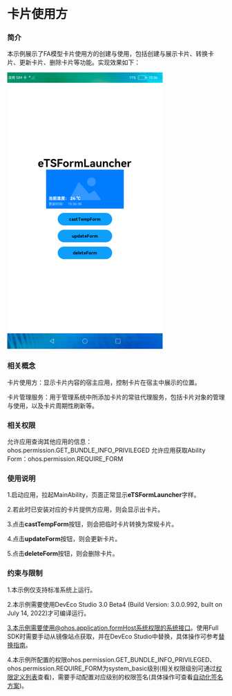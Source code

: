 # 卡片使用方

### 简介

本示例展示了FA模型卡片使用方的创建与使用，包括创建与展示卡片、转换卡片、更新卡片、删除卡片等功能。实现效果如下：

<img src="./screenshots/eTSFormLauncherExample.png" alt="eTSFormLauncherExample"/>

### 相关概念

卡片使用方：显示卡片内容的宿主应用，控制卡片在宿主中展示的位置。

卡片管理服务：用于管理系统中所添加卡片的常驻代理服务，包括卡片对象的管理与使用，以及卡片周期性刷新等。

### 相关权限

允许应用查询其他应用的信息：ohos.permission.GET_BUNDLE_INFO_PRIVILEGED
允许应用获取Ability Form：ohos.permission.REQUIRE_FORM

### 使用说明

1.启动应用，拉起MainAbility，页面正常显示**eTSFormLauncher**字样。

2.若此时已安装对应的卡片提供方应用，则会显示出卡片。

3.点击**castTempForm**按钮，则会把临时卡片转换为常规卡片。

4.点击**updateForm**按钮，则会更新卡片。

5.点击**deleteForm**按钮，则会删除卡片。

### 约束与限制

1.本示例仅支持标准系统上运行。

2.本示例需要使用DevEco Studio 3.0 Beta4 (Build Version: 3.0.0.992, built on July 14, 2022)才可编译运行。

3.本示例需要使用@ohos.application.formHost系统权限的系统接口。使用Full SDK时需要手动从镜像站点获取，并在DevEco Studio中替换，具体操作可参考[替换指南](https://gitee.com/openharmony/docs/blob/master/zh-cn/application-dev/quick-start/full-sdk-switch-guide.md)。

4.本示例所配置的权限ohos.permission.GET_BUNDLE_INFO_PRIVILEGED、ohos.permission.REQUIRE_FORM为system_basic级别(相关权限级别可通过[权限定义列表](https://gitee.com/openharmony/docs/blob/master/zh-cn/application-dev/security/permission-list.md)查看)，需要手动配置对应级别的权限签名(具体操作可查看[自动化签名方案](https://developer.harmonyos.com/cn/docs/documentation/doc-guides/ohos-auto-configuring-signature-information-0000001271659465))。